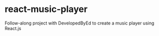 # react-music-player
Follow-along project with DevelopedByEd to create a music player using React.js
